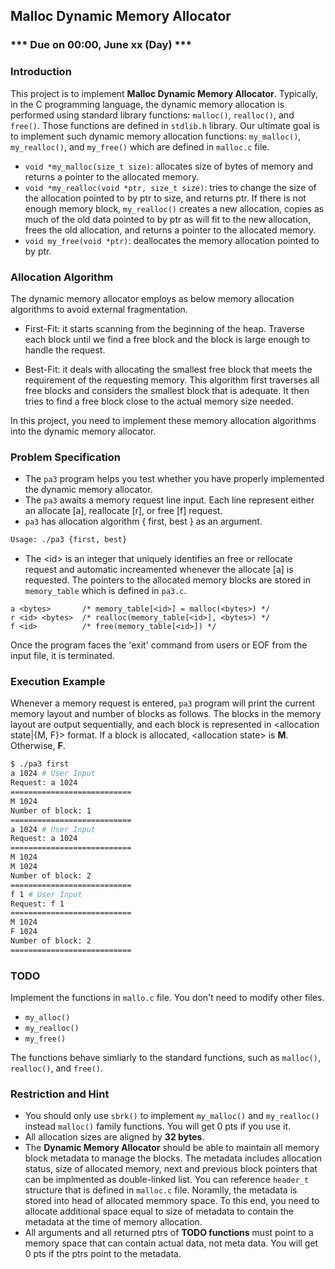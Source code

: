 ## Malloc Dynamic Memory Allocator

### *** Due on 00:00, June xx (Day) ***

### Introduction
This project is to implement **Malloc Dynamic Memory Allocator**. Typically, in the C programming language, the dynamic memory allocation is performed using standard library functions: `malloc()`, `realloc()`, and `free()`. Those functions are defined in `stdlib.h` library.
Our ultimate goal is to implement such dynamic memory allocation functions: `my_malloc()`, `my_realloc()`, and `my_free()` which are defined in `malloc.c` file.

* `void *my_malloc(size_t size)`: allocates size of bytes of memory and returns a pointer to the allocated memory.
* `void *my_realloc(void *ptr, size_t size)`: tries to change the size of the allocation pointed to by ptr to size, and returns ptr. If there is
not enough memory block, `my_realloc()` creates a new allocation, copies as much of the old data pointed to by ptr as will fit to the new allocation,
frees the old allocation, and returns a pointer to the allocated memory.
* `void my_free(void *ptr)`: deallocates the memory allocation pointed to by ptr.

### Allocation Algorithm
The dynamic memory allocator employs as below memory allocation algorithms to avoid external fragmentation.
* First-Fit: it starts scanning from the beginning of the heap. Traverse each block until we find a free block and the block is large enough to handle the request.

* Best-Fit: it deals with allocating the smallest free block that meets the requirement of the requesting memory. This algorithm first traverses all free blocks and considers the smallest block that is adequate. It then tries to find a free block close to the actual memory size needed.

In this project, you need to implement these memory allocation algorithms into the dynamic memory allocator.

### Problem Specification
* The `pa3` program helps you test whether you have properly implemented the dynamic memory allocator.
* The `pa3` awaits a memory request line input. Each line represent either an allocate [a], reallocate [r], or free [f] request.
* `pa3` has allocation algorithm { first, best } as an argument.
```bash
Usage: ./pa3 {first, best}
```
* The &#60;id&#62; is an integer that uniquely identifies an free or rellocate request and automatic increamented whenever the allocate [a] is requested.
The pointers to the allocated memory blocks are stored  in `memory_table` which is defined in `pa3.c`.

```
a <bytes>       /* memory_table[<id>] = malloc(<bytes>) */ 
r <id> <bytes>  /* realloc(memory_table[<id>], <bytes>) */ 
f <id>          /* free(memory_table[<id>]) */
```
Once the program faces the 'exit' command from users or EOF from the input file, it is terminated. 

  
### Execution Example
Whenever a memory request is entered, `pa3` program will print the current memory layout and number of blocks as follows.
The blocks in the memory layout are output sequentially, and each block is represented in <allocation state|{M, F}> <bytes> format.
If a block is allocated, &#60;allocation state&#62; is **M**. Otherwise, **F**.

```bash
$ ./pa3 first
a 1024 # User Input
Request: a 1024
===========================
M 1024
Number of block: 1
===========================
a 1024 # User Input
Request: a 1024
===========================
M 1024
M 1024
Number of block: 2
===========================
f 1 # User Input
Request: f 1
===========================
M 1024
F 1024
Number of block: 2
===========================
```
### TODO
Implement the functions in `mallo.c` file. You don't need to modify other files.
* `my_alloc()`
* `my_realloc()`
* `my_free()`
  
The functions behave simliarly to the standard functions, such as `malloc()`, `realloc()`, and `free()`.

### Restriction and Hint
* You should only use `sbrk()` to implement `my_malloc()` and `my_realloc()` instead `malloc()` family functions. You will get 0 pts if you use it.
* All allocation sizes are aligned by **32 bytes**.
* The **Dynamic Memory Allocator** should be able to maintain all memory block metadata to manage the blocks.
  The metadata includes allocation status, size of allocated memory, next and previous block pointers that can be implmented as double-linked list.
  You can reference `header_t` structure that is defined in `malloc.c` file.
  Noramlly, the metadata is stored into head of allocated memmory space.
  To this end, you need to allocate additional space equal to size of metadata to contain the metadata at the time of memory allocation.
* All arguments and all returned ptrs of **TODO functions** must point to a memory space that can contain actual data, not meta data.
  You will get 0 pts if the ptrs point to the metadata.
